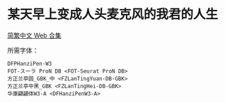 # 某天早上变成人头麦克风的我君的人生

[简繁中文 Web 合集](https://github.com/Nekomoekissaten-SUB/Nekomoekissaten-Storage/releases/download/subtitle_pkg/Orekun_Web_zho.7z)

所需字体：
```
DFPHanziPen-W3
FOT-スーラ ProN DB <FOT-Seurat ProN DB>
方正兰亭圆_GBK_中 <FZLanTingYuan-DB-GBK>
方正兰亭中黑_GBK <FZLanTingHei-DB-GBK>
华康翩翩体W3-A <DFHanziPenW3-A>
```